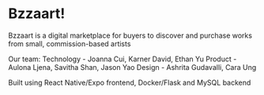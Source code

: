 # Bzzaart!

Bzzaart is a digital marketplace for buyers to discover and purchase works from small, commission-based artists

Our team:
Technology - Joanna Cui, Karner David, Ethan Yu
Product - Aulona Ljena, Savitha Shan, Jason Yao
Design - Ashrita Gudavalli, Cara Ung

Built using React Native/Expo frontend, Docker/Flask and MySQL backend
